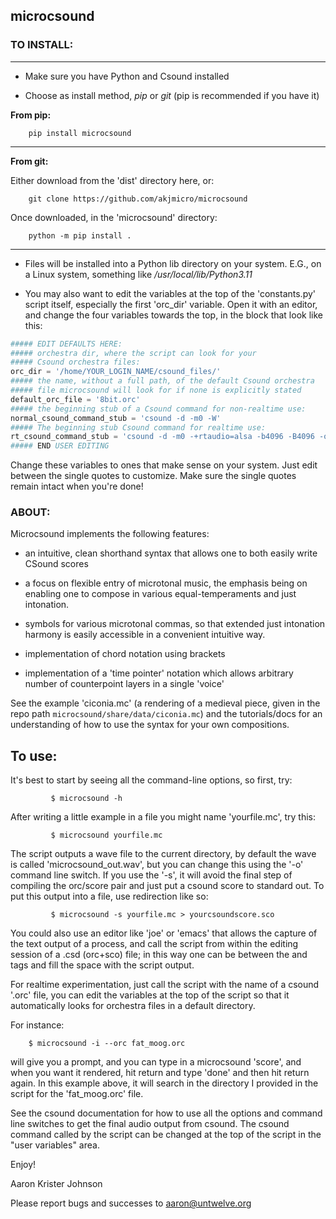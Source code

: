 ## microcsound

### TO INSTALL:
____________

* Make sure you have Python and Csound installed

* Choose as install method, *pip* or *git* (pip is recommended if you have it)

**From pip:**
```
    pip install microcsound
```
__________________________________

**From git:**

Either download from the 'dist' directory here, or:
```
    git clone https://github.com/akjmicro/microcsound
```
Once downloaded, in the 'microcsound' directory:
```
    python -m pip install .
```
___________________________________

* Files will be installed into a Python lib directory on your system. E.G.,
on a Linux system, something like _/usr/local/lib/Python3.11_

* You may also want to edit the variables at the top of the 'constants.py'
script itself, especially the first 'orc_dir' variable. Open it with an editor, and change the four variables towards
the top, in the block that look like this:

```python
##### EDIT DEFAULTS HERE:           
##### orchestra dir, where the script can look for your 
##### Csound orchestra files:
orc_dir = '/home/YOUR_LOGIN_NAME/csound_files/'
##### the name, without a full path, of the default Csound orchestra
##### file microcsound will look for if none is explicitly stated
default_orc_file = '8bit.orc'
##### the beginning stub of a Csound command for non-realtime use:
normal_csound_command_stub = 'csound -d -m0 -W'
##### The beginning stub Csound command for realtime use:
rt_csound_command_stub = 'csound -d -m0 -+rtaudio=alsa -b4096 -B4096 -odac'
##### END USER EDITING 
```

Change these variables to ones that make sense on your system.
Just edit between the single quotes to customize. Make sure the single
quotes remain intact when you're done!

### ABOUT:

Microcsound implements the following features:

* an intuitive, clean shorthand syntax that allows one to both easily write
CSound scores

* a focus on flexible entry of microtonal music, the emphasis being on
enabling one to compose in various equal-temperaments and just
intonation.

* symbols for various microtonal commas, so that extended just
intonation harmony is easily accessible in a convenient intuitive way.

* implementation of chord notation using brackets

* implementation of a 'time pointer' notation which allows arbitrary
number of counterpoint layers in a single 'voice'

See the example 'ciconia.mc' (a rendering of a medieval piece, given in the
repo path `microcsound/share/data/ciconia.mc`) and the tutorials/docs for an
understanding of how to use the syntax for your own compositions.

## To use:

It's best to start by seeing all the command-line options, so first, try:
```
         $ microcsound -h
```

After writing a little example in a file you might name 'yourfile.mc', try
this:
```
         $ microcsound yourfile.mc
```

The script outputs a wave file to the current directory, by default the wave
is called 'microcsound_out.wav', but you can change this using the '-o' 
command line switch. If you use the '-s', it will avoid the 
final step of compiling the orc/score pair and just put a csound score to 
standard out. To put this output into a file, use redirection like so:
```
         $ microcsound -s yourfile.mc > yourcsoundscore.sco
```

You could also use an editor like 'joe' or 'emacs' that allows the
capture of the text output of a process, and call the script from
within the editing session of a .csd (orc+sco) file; in this way one
can be between the <CsScore> and </CsScore> tags and fill the space
with the script output.

For realtime experimentation, just call the script with the name of a
csound '.orc' file, you can edit the variables at the top of the script
so that it automatically looks for orchestra files in a default directory.

For instance:
```
	$ microcsound -i --orc fat_moog.orc
```

will give you a prompt, and you can type in a microcsound 'score', and when
you want it rendered, hit return and type 'done' and then hit return again.
In this example above, it will search in the directory I provided in the
script for the 'fat_moog.orc' file.	

See the csound documentation for how to use all the options and
command line switches to get the final audio output from csound.
The csound command called by the script can be changed at the top 
of the script in the "user variables" area.

Enjoy!

Aaron Krister Johnson

Please report bugs and successes to aaron@untwelve.org
